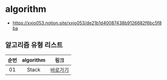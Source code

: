 # algorithm
- https://xxjo053.notion.site/xxjo053/de21b1d40087438b9126682f6bc5f8ba

## 알고리즘 유형 리스트
| 순번 | algorithm                    | 링크                        |
| :--: | :--------------------------: | :-------------------------: |
| 01   | Stack                        | [바로가기](./src/stack) |
